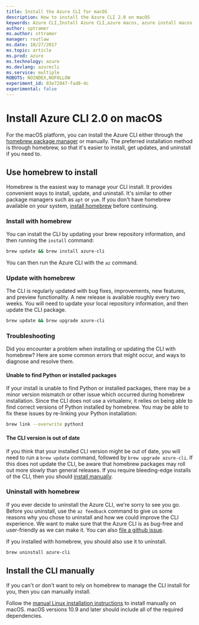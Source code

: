 ```yaml
---
title: Install the Azure CLI for macOS
description: How to install the Azure CLI 2.0 on macOS
keywords: Azure CLI,Install Azure CLI,azure macos, azure install macos
author: sptramer
ms.author: sttramer
manager: routlaw
ms.date: 10/27/2017
ms.topic: article
ms.prod: azure
ms.technology: azure
ms.devlang: azurecli
ms.service: multiple
ROBOTS: NOINDEX,NOFOLLOW
experiment_id: 83e72847-fad8-4c
experimental: false
---
```

# Install Azure CLI 2.0 on macOS
For the macOS platform, you can install the Azure CLI either through the [homebrew package manager](http://brew.sh) or manually. The preferred installation method is through
homebrew, so that it's easier to install, get updates, and uninstall if you need to.

## Use homebrew to install
Homebrew is the easiest way to manage your CLI install. It provides convenient ways to install, update, and uninstall. It's similar to other package managers such as `apt` or `yum`.
If you don't have homebrew available on your system, [install homebrew](https://docs.brew.sh/Installation.html) before continuing.

### Install with homebrew
You can install the CLI by updating your brew repository information, and then running the `install` command:

```bash
brew update && brew install azure-cli
```
You can then run the Azure CLI with the `az` command.

### Update with homebrew
The CLI is regularly updated with bug fixes, improvements, new features, and preview functionality. A new release is available roughly every
two weeks. You will need to update your local repository information, and then update the CLI package.

```bash
brew update && brew upgrade azure-cli
```
### Troubleshooting
Did you encounter a problem when installing or updating the CLI with homebrew? Here are some common errors that might occur, and ways to diagnose and resolve them.

#### Unable to find Python or installed packages
If your install is unable to find Python or installed packages, there may be a minor version mismatch or other issue which occurred during
homebrew installation. Since the CLI does not use a virtualenv, it relies on being able to find correct versions of Python installed
by homebrew. You may be able to fix these issues by re-linking your Python installation:

```bash
brew link --overwrite python3
```
#### The CLI version is out of date
If you think that your installed CLI version might be out of date, you will need to run a `brew update` command, followed by `brew upgrade azure-cli`. If this does
not update the CLI, be aware that homebrew packages may roll out more slowly than general releases. If you require bleeding-edge installs of the CLI, then you
should [install manually](#manage-the-cli-manually).

### Uninstall with homebrew
If you ever decide to uninstall the Azure CLI, we're sorry to see you go. Before you uninstall, use the `az feedback` command to give us
some reasons why you chose to uninstall and how we could improve the CLI experience. We want to make sure that the Azure
CLI is as bug-free and user-friendly as we can make it. You can also [file a github issue](https://github.com/Azure/azure-cli/issues).

If you installed with homebrew, you should also use it to uninstall.

```bash
brew uninstall azure-cli
```
## Install the CLI manually
If you can't or don't want to rely on homebrew to manage the CLI install for you, then you can manually install.

Follow the [manual Linux installation instructions](install-azure-cli-linux.md) to install manually on macOS. macOS versions 10.9 and later should
include all of the required dependencies.

